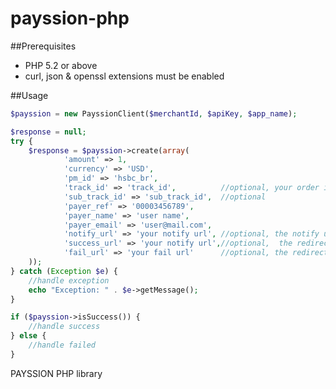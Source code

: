 payssion-php
============

##Prerequisites
   * PHP 5.2 or above
   * curl, json & openssl extensions must be enabled
   
##Usage
``` php
$payssion = new PayssionClient($merchantId, $apiKey, $app_name);

$response = null;
try {
	$response = $payssion->create(array(
			'amount' => 1,
			'currency' => 'USD',
			'pm_id' => 'hsbc_br',
			'track_id' => 'track_id',          //optional, your order id or transaction id
			'sub_track_id' => 'sub_track_id',  //optional
			'payer_ref' => '00003456789',
			'payer_name' => 'user name',
			'payer_email' => 'user@mail.com',
			'notify_url' => 'your notify url', //optional, the notify url on your server side
			'success_url' => 'your notify url',//optional,  the redirect url after success payments
			'fail_url' => 'your fail url'      //optional, the redirect url after failed payments
	));
} catch (Exception $e) {
	//handle exception
	echo "Exception: " . $e->getMessage();
}

if ($payssion->isSuccess()) {
	//handle success
} else {
	//handle failed
}

```

PAYSSION PHP library
